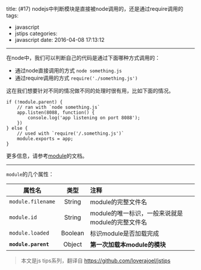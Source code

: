 title: (#17) nodejs中判断模块是直接被node调用的，还是通过require调用的
tags:
  - javascript
  - jstips
categories:
  - javascript
date: 2016-04-08 17:13:12
---

在node中，我们可以判断自己的代码是通过下面哪种方式调用的：

+ 通过node直接调用的方式 `node something.js`
+ 通过require调用的方式 `require('./something.js')`

这在我们想要针对不同的情况做不同的处理时很有用，比如下面的情况。

```
if (!module.parent) {
    // ran with `node something.js`
    app.listen(8088, function() {
        console.log('app listening on port 8088');
    })
} else {
    // used with `require('/.something.js')`
    module.exports = app;
}
```

更多信息，请参考[module](https://nodejs.org/api/modules.html#modules_module_parent)的文档。

---

`module`的几个属性：

| 属性名        | 类型           |注释   |
| ------------- |:-------------:|:-----|
| `module.filename` | String | module的完整文件名 |
| `module.id`      | String      | module的唯一标识，一般来说就是module的完整文件名   |
| `module.loaded` | Boolean      | 标识module是否加载完成 |
| **`module.parent`** | Object      | **第一次加载本module的模块** |

>本文是js tips系列，翻译自 https://github.com/loverajoel/jstips